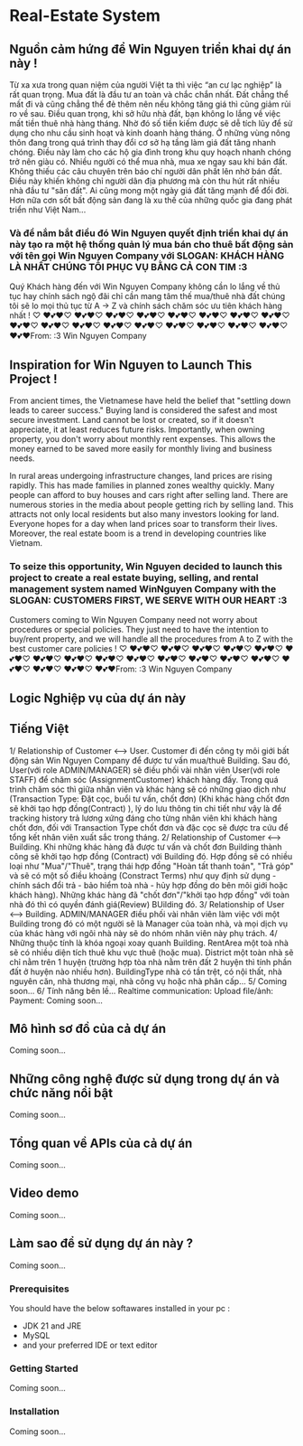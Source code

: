 # Real-Estate System

## Nguồn cảm hứng để Win Nguyen triển khai dự án này !
Từ xa xưa trong quan niệm của người Việt ta thì việc “an cư lạc nghiệp” là rất quan trọng. Mua đất là đầu tư an toàn và chắc chắn nhất. Đất chẳng thể mất đi và cũng chẳng thể đẻ thêm nên nếu không tăng giá thì cũng giảm rủi ro về sau. Điều quan trọng, khi sở hữu nhà đất, bạn không lo lắng về việc mất tiền thuê nhà hàng tháng. Nhờ đó số tiền kiếm được sẽ dễ tích lũy để sử dụng cho nhu cầu sinh hoạt và kinh doanh hàng tháng. Ở những vùng nông thôn đang trong quá trình thay đổi cơ sở hạ tầng làm giá đất tăng nhanh chóng. Điều này làm cho các hộ gia đình trong khu quy hoạch nhanh chóng trở nên giàu có. Nhiều người có thể mua nhà, mua xe ngay sau khi bán đất. Không thiếu các câu chuyên trên báo chí người dân phất lên nhờ bán đất. Điều này khiến không chỉ người dân địa phương mà còn thu hút rất nhiều nhà đầu tư "săn đất". Ai cũng mong một ngày giá đất tăng mạnh để đổi đời. Hơn nữa cơn sốt bất động sản đang là xu thế của những quốc gia đang phát triển như Việt Nam...
###  Và để nắm bắt điều đó Win Nguyen quyết định triển khai dự án này tạo ra một hệ thống quản lý mua bán cho thuê bất động sản với tên gọi Win Nguyen Company với SLOGAN: KHÁCH HÀNG LÀ NHẤT CHÚNG TÔI PHỤC VỤ BẰNG CẢ CON TIM :3
Quý Khách hàng đến với Win Nguyen Company không cần lo lắng về thủ tục hay chính sách ngộ đãi chỉ cần mang tâm thế mua/thuê nhà đất chúng tôi sẽ lo mọi thủ tục từ A -> Z và chính sách chăm sóc ưu tiên khách hàng nhất ! ♡ ♥💕❤♡ ♥💕❤♡ ♥💕❤♡ ♥💕❤♡ ♥💕❤♡ ♥💕❤♡ ♥💕❤♡ ♥💕❤♡ ♥💕❤♡ ♥💕❤♡ ♥💕❤♡ ♥💕❤♡ ♥💕❤♡ ♥💕❤♡ ♥💕❤♡ ♥💕❤♡ ♥💕❤♡ ♥💕❤From: :3 Win Nguyen Company

## Inspiration for Win Nguyen to Launch This Project !
From ancient times, the Vietnamese have held the belief that "settling down leads to career success." Buying land is considered the safest and most secure investment. Land cannot be lost or created, so if it doesn't appreciate, it at least reduces future risks. Importantly, when owning property, you don't worry about monthly rent expenses. This allows the money earned to be saved more easily for monthly living and business needs.

In rural areas undergoing infrastructure changes, land prices are rising rapidly. This has made families in planned zones wealthy quickly. Many people can afford to buy houses and cars right after selling land. There are numerous stories in the media about people getting rich by selling land. This attracts not only local residents but also many investors looking for land. Everyone hopes for a day when land prices soar to transform their lives. Moreover, the real estate boom is a trend in developing countries like Vietnam.

### To seize this opportunity, Win Nguyen decided to launch this project to create a real estate buying, selling, and rental management system named WinNguyen Company with the SLOGAN: CUSTOMERS FIRST, WE SERVE WITH OUR HEART :3
Customers coming to Win Nguyen Company need not worry about procedures or special policies. They just need to have the intention to buy/rent property, and we will handle all the procedures from A to Z with the best customer care policies ! ♡ ♥💕❤♡ ♥💕❤♡ ♥💕❤♡ ♥💕❤♡ ♥💕❤♡ ♥💕❤♡ ♥💕❤♡ ♥💕❤♡ ♥💕❤♡ ♥💕❤♡ ♥💕❤♡ ♥💕❤♡ ♥💕❤♡ ♥💕❤♡ ♥💕❤♡ ♥💕❤♡ ♥💕❤♡ ♥💕❤From: :3 Win Nguyen Company

## Logic Nghiệp vụ của dự án này
## Tiếng Việt
1/ Relationship of Customer <--> User.
Customer đi đến công ty môi giới bất động sản Win Nguyen Company để được tư vấn mua/thuê Building.
Sau đó, User(với role ADMIN/MANAGER) sẽ điều phối vài nhân viên User(với role STAFF) để chăm sóc (AssignmentCustomer) khách hàng đấy.
Trong quá trình chăm sóc thì giữa nhân viên và khác hàng sẽ có những giao dịch như (Transaction Type: Đặt cọc, buổi tư vấn, chốt đơn) (Khi khác hàng chốt đơn sẽ khởi tạo hợp đồng(Contract) ), lý do lưu thông tin chi tiết như vậy là để tracking history trả lương xứng đáng cho từng nhân viên khi khách hàng chốt đơn, đối với Transaction Type chốt đơn và đặc cọc sẽ được tra cứu để tổng kết nhân viên xuất sắc trong tháng.
2/ Relationship of Customer <--> Building.
Khi những khác hàng đã được tư vấn và chốt đơn Building thành công sẽ khởi tạo hợp đồng (Contract) với Building đó.
Hợp đồng sẽ có nhiều loại như "Mua"/"Thuê", trạng thái hợp đồng "Hoàn tất thanh toán", "Trả góp" và sẽ có một số điều khoảng (Constract Terms) như quy định sử dụng - chính sách đổi trả - bảo hiểm toà nhà - hủy hợp đồng do bên môi giới hoặc khách hàng).
Những khác hàng đã "chốt đơn"/"khởi tạo hợp đồng" với toàn nhà đó thì có quyền đánh giá(Review) BUilding đó.
3/ Relationship of User <--> Building.
ADMIN/MANAGER điều phối vài nhân viên làm việc với một Building trong đó có một người sẽ là Manager của toàn nhà, và mọi dịch vụ của khác hàng với ngôi nhà này sẽ do nhóm nhân viên này phụ trách.
4/ Những thuộc tính là khóa ngoại xoay quanh Building.
RentArea một toà nhà sẽ có nhiều diện tích thuê khu vực thuê (hoặc mua).
District một toàn nhà sẽ chỉ nằm trên 1 huyện (trường hợp tòa nhà nằm trên đất 2 huyện thì tính phần đất ở huyện nào nhiều hơn).
BuildingType nhà có tần trệt, có nội thất, nhà nguyên căn, nhà thương mại, nhà công vụ hoặc nhà phân cấp...
5/ Coming soon...
6/ Tính năng bên lề...
Realtime communication: 
Upload file/ảnh:
Payment:
Coming soon...

## Mô hình sơ đồ của cả dự án 
Coming soon...

## Những công nghệ được sử dụng trong dự án và chức năng nổi bật
Coming soon...

## Tổng quan về APIs của cả dự án
Coming soon...

## Video demo
Coming soon...

## Làm sao để sử dụng dự án này ?
Coming soon...

### Prerequisites
  You should have the below softawares installed in your pc :
  * JDK 21 and JRE
  * MySQL
  * and your preferred IDE or text editor
### Getting Started
Coming soon...

### Installation
Coming soon...
